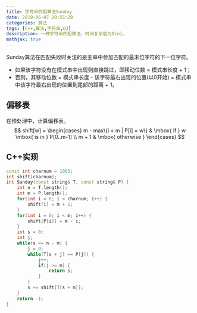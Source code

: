 ```yaml
---
title: 字符串匹配算法Sunday
date: 2019-06-07 20:55:29
categories: 算法
tags: [C++,算法,字符串,OJ]
description: 一种字符串匹配算法，时间复杂度为O(n)。
mathjax: true
---
```


Sunday算法在匹配失败时关注的是主串中参加匹配的最末位字符的下一位字符。

- 如果该字符没有在模式串中出现则直接跳过，即移动位数 = 模式串长度 + 1；
- 否则，其移动位数 = 模式串长度 - 该字符最右出现的位置(以0开始) = 模式串中该字符最右出现的位置到尾部的距离 + 1。

## 偏移表

在预处理中，计算偏移表。
$$
shift[w] =
\begin{cases} 
m - max\{i < m  | P[i] = w\}  & \mbox{ if } w \mbox{ is in } P[0..m-1] \\
m + 1 & \mbox{ otherwise }
\end{cases}
$$

## C++实现

```C++
const int charnum = 1005;
int shift[charnum];
int Sunday(const string& T, const string& P) {
    int n = T.length();
    int m = P.length();
    for(int i = 0; i < charnum; i++) {
        shift[i] = m + 1; 
    }
    for(int i = 0; i < m; i++) {
        shift[P[i]] = m - i; 
    } 
    int s = 0;
    int j; 
    while(s <= n - m) {
        j = 0;
        while(T[s + j] == P[j]) {
            j++;
            if(j >= m) {
                return s; 
            } 
        }
        s += shift[T[s + m]];
    } 
    return -1; 
}
```

